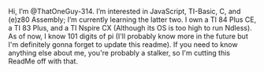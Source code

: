 Hi, I’m @ThatOneGuy-314.
I’m interested in JavaScript, TI-Basic, C, and (e)z80 Assembly; I’m currently learning the latter two.
I own a TI 84 Plus CE, a TI 83 Plus, and a TI Nspire CX (Although its OS is too high to run Ndless).
As of now, I know 101 digits of pi (I'll probably know more in the future but I'm definitely gonna forget to update this readme).
If you need to know anything else about me, you're probably a stalker, so I'm cutting this ReadMe off with that.
